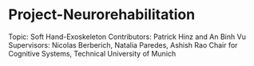 # Project-Neurorehabilitation
Topic: Soft Hand-Exoskeleton
Contributors: Patrick Hinz and An Binh Vu 
Supervisors: Nicolas Berberich, Natalia Paredes, Ashish Rao
Chair for Cognitive Systems, Technical University of Munich
